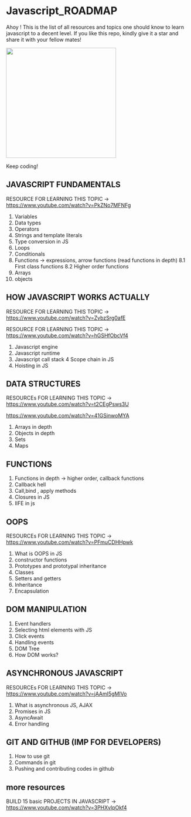 # Javascript_ROADMAP
Ahoy ! This is the list of all resources and topics one should know to learn javascript to a decent level. If you like this repo, kindly give it a star and share it with your fellow mates!


<img src="https://media.giphy.com/media/LmNwrBhejkK9EFP504/giphy.gif" width="300">

Keep coding!


## JAVASCRIPT FUNDAMENTALS
RESOURCE FOR LEARNING THIS TOPIC -> https://www.youtube.com/watch?v=PkZNo7MFNFg
1. Variables 
2. Data types
3. Operators
4. Strings and template literals
5. Type conversion in JS
6. Loops
7. Conditionals 
8. Functions -> expressions, arrow functions (read functions in depth)
   8.1 First class functions
   8.2 Higher order functions
9. Arrays
10. objects

## HOW JAVASCRIPT WORKS ACTUALLY
RESOURCE FOR LEARNING THIS TOPIC -> https://www.youtube.com/watch?v=ZvbzSrg0afE

RESOURCE FOR LEARNING THIS TOPIC -> https://www.youtube.com/watch?v=hGSHfObcVf4
1. Javascript engine 
2. Javascript runtime
3. Javascript call stack
4 Scope chain in JS
5. Hoisting in JS


## DATA STRUCTURES
RESOURCEs FOR LEARNING THIS TOPIC -> 
https://www.youtube.com/watch?v=t2CEgPsws3U

https://www.youtube.com/watch?v=41GSinwoMYA

1. Arrays in depth 
2. Objects in depth
3. Sets
4. Maps


## FUNCTIONS
1. Functions in depth -> higher order, callback functions
2. Callback hell
3. Call,bind , apply methods
4. Closures in JS
5. IIFE in js

## OOPS
RESOURCEs FOR LEARNING THIS TOPIC -> 
https://www.youtube.com/watch?v=PFmuCDHHpwk
1. What is OOPS in JS
2. constructor functions
3. Prototypes and prototypal inheritance
4. Classes 
5. Setters and getters
6. Inheritance
7. Encapsulation

## DOM MANIPULATION
1. Event handlers
2. Selecting html elements with JS
3. Click events
4. Handling events
5. DOM Tree
6. How DOM works?

## ASYNCHRONOUS JAVASCRIPT
RESOURCEs FOR LEARNING THIS TOPIC ->
https://www.youtube.com/watch?v=jAAmI5gMlVo
1. What is asynchronous JS, AJAX
2. Promises in JS
3. AsyncAwait
4. Error handling

## GIT AND GITHUB (IMP FOR DEVELOPERS)
1. How to use git
2. Commands in git
3. Pushing and contributing codes in github 


## more resources
BUILD 15 basic PROJECTS IN JAVASCRIPT -> https://www.youtube.com/watch?v=3PHXvlpOkf4
